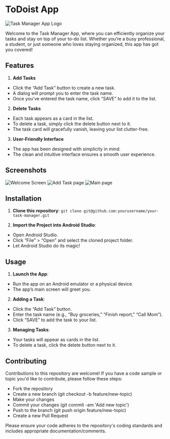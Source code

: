 # ToDoist App
![Task Manager App Logo](/images/logo.jpeg)

Welcome to the Task Manager App, where you can efficiently organize your tasks and stay on top of your to-do list. Whether you’re a busy professional, a student, or just someone who loves staying organized, this app has got you covered!

## Features
1. **Add Tasks**
* Click the “Add Task” button to create a new task.
* A dialog will prompt you to enter the task name.
* Once you’ve entered the task name, click “SAVE” to add it to the list.

2. **Delete Tasks**
* Each task appears as a card in the list.
* To delete a task, simply click the delete button next to it.
* The task card will gracefully vanish, leaving your list clutter-free.

3. **User-Friendly Interface**
* The app has been designed with simplicity in mind.
* The clean and intuitive interface ensures a smooth user experience.

## Screenshots
![Welcome Screen](/images/welcome.png)
![Add Task page](/images/addTask.png)
![Main page](/images/main.png) 


## Installation
1. **Clone this repository**:
`git clone git@github.com:yourusername/your-task-manager.git`

2. **Import the Project into Android Studio**:
* Open Android Studio.
* Click “File” > “Open” and select the cloned project folder.
* Let Android Studio do its magic!

## Usage
1. **Launch the App**:
* Run the app on an Android emulator or a physical device.
* The app’s main screen will greet you.

2. **Adding a Task**:
* Click the “Add Task” button.
* Enter the task name (e.g., “Buy groceries,” “Finish report,” “Call Mom”).
* Click “SAVE” to add the task to your list.

3. **Managing Tasks**:
* Your tasks will appear as cards in the list.
* To delete a task, click the delete button next to it.

## Contributing
Contributions to this repository are welcome! If you have a code sample or topic you'd like to contribute, please follow these steps:

- Fork the repository
- Create a new branch (git checkout -b feature/new-topic)
- Make your changes
- Commit your changes (git commit -am 'Add new topic')
- Push to the branch (git push origin feature/new-topic)
- Create a new Pull Request

Please ensure your code adheres to the repository's coding standards and includes appropriate documentation/comments.
